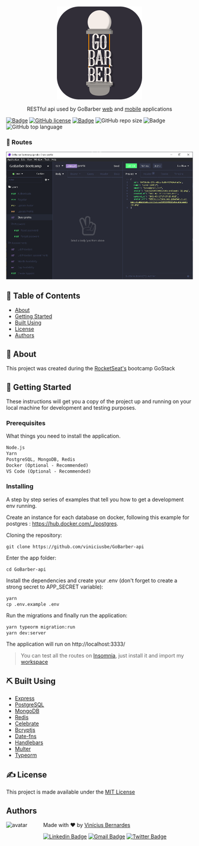 <p align="center">
  <a href="https://gobarber.vibesa.online/" rel="noopener">
 <img src="https://github.com/viniciusbe/GoBarber-web/blob/master/.github/images/logo_github.png" alt="Project logo"></a>
</p>


<p align="center">  RESTful api used by GoBarber <a href="https://github.com/viniciusbe/GoBarber-web">web</a> and <a href="https://github.com/viniciusbe/BootcampGoStack/tree/main/aulas/appgobarber">mobile</a> applications
</p>

[![Badge](https://img.shields.io/badge/PRs-Welcome-%23ff9000)](https://github.com/viniciusbe/GoBarber-web/pulls) [![GitHub license](https://img.shields.io/github/license/viniciusbe/GoBarber-web?color=%23ff9000)](https://github.com/viniciusbe/GoBarber-web/blob/master/LICENSE) [![Badge](https://img.shields.io/badge/made%20by-Vin%C3%ADcius%20Bernardes-%23ff9000)](https://github.com/viniciusbe) ![GitHub repo size](https://img.shields.io/github/repo-size/viniciusbe/GoBarber-api?color=%23ff9000) ![Badge](https://img.shields.io/badge/repo%20status-Active-green) ![GitHub top language](https://img.shields.io/github/languages/top/viniciusbe/Gobarber-api)
 

### :crescent_moon: Routes

<p align="center">
  <a href="https://github.com/viniciusbe/GoBarber-api/blob/master/.github/images/insomnia.png">
    <img src="https://github.com/viniciusbe/GoBarber-api/blob/master/.github/images/insomnia.png" alt="Insomnia" /></a>
</p>


## 📝 Table of Contents

- [About](#about)
- [Getting Started](#getting_started)
- [Built Using](#built_using)
- [License](#license)
- [Authors](#authors)

## 🧐 About <a name = "about"></a>

This project was created during the [RocketSeat's](https://rocketseat.com.br/) bootcamp GoStack

## 🏁 Getting Started <a name = "getting_started"></a>

These instructions will get you a copy of the project up and running on your local machine for development and testing purposes.

### Prerequisites

What things you need to install the application.

```
Node.js
Yarn
PostgreSQL, MongoDB, Redis 
Docker (Optional - Recommended)
VS Code (Optional - Recommended)
```

### Installing

A step by step series of examples that tell you how to get a development env running.

Create an instance for each database on docker, following this example for postgres : https://hub.docker.com/_/postgres.

Cloning the repository:

```
git clone https://github.com/viniciusbe/GoBarber-api
```

Enter the app folder:

```
cd GoBarber-api
```

Install the dependencies and create your .env (don't forget to create a strong secret to APP_SECRET variable):
```
yarn
cp .env.example .env
```

Run the migrations and finally run the application:

```
yarn typeorm migration:run
yarn dev:server
```

The application will run on http://localhost:3333/

> You can test all the routes on [Insomnia](https://insomnia.rest/), just install it and import my [workspace](https://github.com/viniciusbe/GoBarber-api/blob/master/.github/Insomnia_2021-02-17.json) 

## ⛏️ Built Using <a name = "built_using"></a>

- [Express](https://expressjs.com/)
- [PostgreSQL](https://www.postgresql.org/)
- [MongoDB](https://www.mongodb.com/)
- [Redis](https://redis.io/)
- [Celebrate](https://www.npmjs.com/package/celebrate)
- [Bcryptjs](https://www.npmjs.com/package/bcryptjs)
- [Date-fns](https://date-fns.org/)
- [Handlebars](https://handlebarsjs.com/)
- [Multer](https://www.npmjs.com/package/multer)
- [Typeorm](https://typeorm.io/#/)

## ✍️ License <a name = "license"></a>

This project is made available under the [MIT License](https://github.com/viniciusbe/GoBarber-web/blob/master/LICENSE)


## Authors <a name = "license"></a> <a name="authors"></a>

<a href="https://github.com/viniciusbe">
  
 <img align="left" width="100" height="100" src="https://avatars.githubusercontent.com/u/61849613?s=460&u=246f8dbe8afcc6dec5999d2a6243121bcd4922be&v=4" alt="avatar"/>

</a>

Made with ❤ by [Vinícius Bernardes](https://github.com/viniciusbe)

[![Linkedin Badge](https://img.shields.io/badge/-LinkedIn-blue?style=flat-square&logo=Linkedin&logoColor=white)](https://www.linkedin.com/in/vinicius-bernardes-santos/)
[![Gmail Badge](https://img.shields.io/badge/-vinicius@vibesa.online-d14836?style=flat-square&logo=Gmail&logoColor=white)](mailto:vinicius@vibesa.online)
[![Twitter Badge](https://img.shields.io/twitter/url?label=Twitter&style=social&url=https%3A%2F%2Ftwitter.com%2FViniciusbern7)](https://twitter.com/Viniciusbern7)
